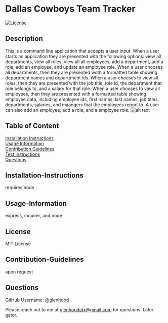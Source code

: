 # Dallas Cowboys Team Tracker
  
  [![License](https://img.shields.io/badge/License-MIT-yellow.svg)](https://opensource.org/licenses/MIT)
  
  ## Description
  
  This is a command line application that accepts a user input. When a user starts an application they are presented with the following options: view all departments, view all roles, view all all employees, add a department, add a role, add an employee, and update an employee role. When a user chooses all departments, then they are presented woth a formatted table showing department names and departtment ids. When a user chooses to view all roles, then they are presented with the job title, role id, the department that role belongs to, and a salary for that role. When a user chooses to view all employees, then they are presented with a formatted table showing employee data, including employee ids, first names, last names, job titles, departments, salaries, and maangers that the employees report to. A user can also add an employee, add a role, and a employee role.
  ![alt text](1.gif)
  ## Table of Content
  
  [Installation Instructions](#installation-instructions)  
  [Usage Information](#usage-information)  
  [Contribution Guidelines](#contribution-guidelines)  
  [Test Instructions](#test-instructions)  
  [Questions](#questions)  
  
  ## Installation-Instructions
  
  requires node  
  
  
  ## Usage-Information
  
  express, inquirer, and node  
  
  
  ## License
  
  MIT License
  
  ## Contribution-Guidelines
  
  apon request
  
  ## Questions
  
  GitHub Username: [@glenhood](https://github.com/glenhood)  
  
  Please reach out to me at [glenhoodatx@gmail.com](mailto:glenhoodatx@gmail.com) for questions. Later gator.
  